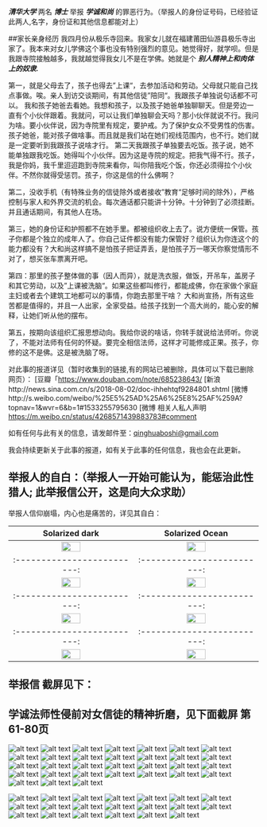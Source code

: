 ***清华大学***
两名
***博士***
举报
***学诚和尚***
的罪恶行为。（举报人的身份证号码，已经验证此两人,名字，身份证和其他信息都能对上）

##家长亲身经历
我四月份从极乐寺回来。我家女儿就在福建莆田仙游县极乐寺出家了。我本来对女儿学佛这个事也没有特别强烈的意见。她觉得好，就学呗。但是我跟寺院接触越多，我就越觉得我女儿不是在学佛。她就是个
***别人精神上和肉体上的奴隶.***

第一，就是父母去了，孩子也得去”上课“，去参加活动和劳动。父母就只能自己找点事做。唉。亲人到访交谈期间，有其他信徒”陪同“。我跟孩子单独说句话都不可以。
我和孩子她爸去看她。我想和孩子，以及孩子她爸单独聊聊天。但是旁边一直有个小伙伴跟着。我就问，可以让我们单独聊会天吗？那小伙伴就说不行。我问为啥。要小伙伴说，因为寺院里有规定，要护戒。为了保护女众不受男性的伤害。孩子她爸，能对孩子做啥事。而且就是我们站在她们视线范围内，也不行。她们就是一定要听到我跟孩子说啥才行。
    第二天我跟孩子单独要去吃饭。孩子说，她不能单独跟我吃饭。她得叫个小伙伴。因为这是寺院的规定。把我气得不行。孩子，我是你妈，我千里迢迢跑到寺院来看你，叫你陪我吃个饭，你还必须得拉个小伙伴。不然你就得受惩罚。孩子，你这是信的什么佛啊？

第二，没收手机（有特殊业务的信徒除外或者接收”教育“足够时间的除外），严格控制与家人和外界交流的机会。每次通话都只能讲十分钟。十分钟到了必须挂断。并且通话期间，有其他人在场。

第三，她的身份证和护照都不在她手里。都被组织收上去了。说方便统一保管。孩子你都是个独立的成年人了。你自己证件都没有能力保管好？组织认为你连这个的能力都没有？大和尚这样搞不是怕孩子把证弄丢，是怕孩子万一哪天你察觉情形不对了，想买张车票离开吧。

第四：那里的孩子整体做的事（因人而异），就是洗衣服，做饭，开吊车，盖房子和其它劳动，以及”上课被洗脑“。如果这些都叫修行，都能成佛，你在家做个家庭主妇或者去个建筑工地都可以的事情，你跑去那里干啥？ 大和尚宣扬，所有这些苦都是值得的，并且一人出家，全家受益。给孩子找到一个高大尚的，能心安的解释，让她们听从他的摆布。

第五，按期向该组织汇报思想动向。我给你说的啥话，你转手就说给法师听。你说了，不能对法师有任何的怀疑。要完全相信法师，这样才可能修成正果。孩子，你修的这不是佛。这是被洗脑了呀。 

对此事的报道详见（暂时收集到的链接,有的网站已被删除，具体可以下载已删除网页）：
[豆瓣「https://www.douban.com/note/685238643/
[新浪http://news.sina.com.cn/s/2018-08-02/doc-ihhehtqf9284801.shtml
[微博http://s.weibo.com/weibo/%25E5%25AD%25A6%25E8%25AF%259A?topnav=1&wvr=6&b=1#1533255795630
[微博 相关人私人声明 https://m.weibo.cn/status/4268571439883783#comment

如有任何与此有关的信息，请发邮件至：qinghuaboshi@gmail.com

我会持续更新关于此事的报道，如有关于此事的任何信息，我也会在此更新。

## 举报人的自白：（举报人一开始可能认为，能惩治此性猎人; 此举报信公开，这是向大众求助）
举报人信仰崩塌，内心也是痛苦的，详见其自白：

Solarized dark             |  Solarized Ocean
:-------------------------:|:-------------------------:
<img src = https://github.com/QinghuaBoshi/JuBao-Heshang/blob/master/images/jubaoren_zibai1.jpg width="40%"> |  <img src = https://github.com/QinghuaBoshi/JuBao-Heshang/blob/master/images/jubaoren_zibai2.jpg width="40%">
:-------------------------:|:-------------------------:
<img src = https://github.com/QinghuaBoshi/JuBao-Heshang/blob/master/images/jubaoren_zibai3.jpg width="40%"> |  <img src = https://github.com/QinghuaBoshi/JuBao-Heshang/blob/master/images/jubaoren_zibai4.jpg width="40%">
:-------------------------:|:-------------------------:
<img src = https://github.com/QinghuaBoshi/JuBao-Heshang/blob/master/images/jubaoren_zibai5.jpg width="40%"> |  <img src = https://github.com/QinghuaBoshi/JuBao-Heshang/blob/master/images/jubaoren_zibai6.jpg width="40%">
:-------------------------:|:-------------------------:
<img src = https://github.com/QinghuaBoshi/JuBao-Heshang/blob/master/images/jubaoren_zibai7.jpg width="40%"> |  <img src = https://github.com/QinghuaBoshi/JuBao-Heshang/blob/master/images/jubaoren_zibai8.jpg width="40%">


## 举报信 截屏见下：
## 学诚法师性侵前对女信徒的精神折磨，见下面截屏 第61-80页


![alt text](https://github.com/QinghuaBoshi/JuBao-Heshang/blob/master/images/1.png)
![alt text](https://github.com/QinghuaBoshi/JuBao-Heshang/blob/master/images/2.png)
![alt text](https://github.com/QinghuaBoshi/JuBao-Heshang/blob/master/images/3.png)
![alt text](https://github.com/QinghuaBoshi/JuBao-Heshang/blob/master/images/4.png)
![alt text](https://github.com/QinghuaBoshi/JuBao-Heshang/blob/master/images/5.png)
![alt text](https://github.com/QinghuaBoshi/JuBao-Heshang/blob/master/images/6.png)
![alt text](https://github.com/QinghuaBoshi/JuBao-Heshang/blob/master/images/7.png)
![alt text](https://github.com/QinghuaBoshi/JuBao-Heshang/blob/master/images/8.png)
![alt text](https://github.com/QinghuaBoshi/JuBao-Heshang/blob/master/images/9.png)
![alt text](https://github.com/QinghuaBoshi/JuBao-Heshang/blob/master/images/10.png)
![alt text](https://github.com/QinghuaBoshi/JuBao-Heshang/blob/master/images/11.png)
![alt text](https://github.com/QinghuaBoshi/JuBao-Heshang/blob/master/images/12.png)
![alt text](https://github.com/QinghuaBoshi/JuBao-Heshang/blob/master/images/13.png)
![alt text](https://github.com/QinghuaBoshi/JuBao-Heshang/blob/master/images/14.png)
![alt text](https://github.com/QinghuaBoshi/JuBao-Heshang/blob/master/images/15.png)
![alt text](https://github.com/QinghuaBoshi/JuBao-Heshang/blob/master/images/16.png)
![alt text](https://github.com/QinghuaBoshi/JuBao-Heshang/blob/master/images/17.png)
![alt text](https://github.com/QinghuaBoshi/JuBao-Heshang/blob/master/images/18.png)
![alt text](https://github.com/QinghuaBoshi/JuBao-Heshang/blob/master/images/19.png)
![alt text](https://github.com/QinghuaBoshi/JuBao-Heshang/blob/master/images/20.png)
![alt text](https://github.com/QinghuaBoshi/JuBao-Heshang/blob/master/images/21.png)
![alt text](https://github.com/QinghuaBoshi/JuBao-Heshang/blob/master/images/22.png)
![alt text](https://github.com/QinghuaBoshi/JuBao-Heshang/blob/master/images/23.png)
![alt text](https://github.com/QinghuaBoshi/JuBao-Heshang/blob/master/images/24.png)
![alt text](https://github.com/QinghuaBoshi/JuBao-Heshang/blob/master/images/25.png)
![alt text](https://github.com/QinghuaBoshi/JuBao-Heshang/blob/master/images/26.png)
![alt text](https://github.com/QinghuaBoshi/JuBao-Heshang/blob/master/images/27.png)
![alt text](https://github.com/QinghuaBoshi/JuBao-Heshang/blob/master/images/28.png)
![alt text](https://github.com/QinghuaBoshi/JuBao-Heshang/blob/master/images/29.png)
![alt text](https://github.com/QinghuaBoshi/JuBao-Heshang/blob/master/images/30.png)
![alt text](https://github.com/QinghuaBoshi/JuBao-Heshang/blob/master/images/31.png)



![alt text](https://github.com/QinghuaBoshi/JuBao-Heshang/blob/master/images/61.png)
![alt text](https://github.com/QinghuaBoshi/JuBao-Heshang/blob/master/images/62.png)
![alt text](https://github.com/QinghuaBoshi/JuBao-Heshang/blob/master/images/63.png)
![alt text](https://github.com/QinghuaBoshi/JuBao-Heshang/blob/master/images/64.png)
![alt text](https://github.com/QinghuaBoshi/JuBao-Heshang/blob/master/images/65.png)
![alt text](https://github.com/QinghuaBoshi/JuBao-Heshang/blob/master/images/66.png)
![alt text](https://github.com/QinghuaBoshi/JuBao-Heshang/blob/master/images/67.png)
![alt text](https://github.com/QinghuaBoshi/JuBao-Heshang/blob/master/images/68.png)
![alt text](https://github.com/QinghuaBoshi/JuBao-Heshang/blob/master/images/69.png)
![alt text](https://github.com/QinghuaBoshi/JuBao-Heshang/blob/master/images/70.png)
![alt text](https://github.com/QinghuaBoshi/JuBao-Heshang/blob/master/images/71.png)
![alt text](https://github.com/QinghuaBoshi/JuBao-Heshang/blob/master/images/72.png)
![alt text](https://github.com/QinghuaBoshi/JuBao-Heshang/blob/master/images/73.png)
![alt text](https://github.com/QinghuaBoshi/JuBao-Heshang/blob/master/images/74.png)
![alt text](https://github.com/QinghuaBoshi/JuBao-Heshang/blob/master/images/75.png)
![alt text](https://github.com/QinghuaBoshi/JuBao-Heshang/blob/master/images/76.png)
![alt text](https://github.com/QinghuaBoshi/JuBao-Heshang/blob/master/images/77.png)
![alt text](https://github.com/QinghuaBoshi/JuBao-Heshang/blob/master/images/78.png)
![alt text](https://github.com/QinghuaBoshi/JuBao-Heshang/blob/master/images/79.png)
![alt text](https://github.com/QinghuaBoshi/JuBao-Heshang/blob/master/images/80.png)

